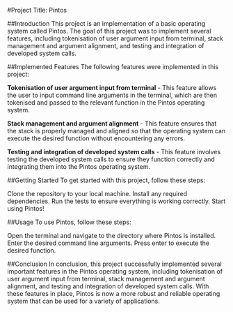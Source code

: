 #Project Title: Pintos

##Introduction
This project is an implementation of a basic operating system called Pintos. The goal of this project was to implement several features, including tokenisation of user argument input from terminal, stack management and argument alignment, and testing and integration of developed system calls.

##Implemented Features
The following features were implemented in this project:

**Tokenisation of user argument input from terminal** - This feature allows the user to input command line arguments in the terminal, which are then tokenised and passed to the relevant function in the Pintos operating system.

**Stack management and argument alignment** - This feature ensures that the stack is properly managed and aligned so that the operating system can execute the desired function without encountering any errors.

**Testing and integration of developed system calls** - This feature involves testing the developed system calls to ensure they function correctly and integrating them into the Pintos operating system.

##Getting Started
To get started with this project, follow these steps:

Clone the repository to your local machine.
Install any required dependencies.
Run the tests to ensure everything is working correctly.
Start using Pintos!

##Usage
To use Pintos, follow these steps:

Open the terminal and navigate to the directory where Pintos is installed.
Enter the desired command line arguments.
Press enter to execute the desired function.

##Conclusion
In conclusion, this project successfully implemented several important features in the Pintos operating system, including tokenisation of user argument input from terminal, stack management and argument alignment, and testing and integration of developed system calls. With these features in place, Pintos is now a more robust and reliable operating system that can be used for a variety of applications.
